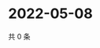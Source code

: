 # 2022-05-08

共 0 条

<!-- BEGIN WEIBO -->
<!-- 最后更新时间 Sun May 08 2022 21:16:12 GMT+0800 (China Standard Time) -->

<!-- END WEIBO -->
